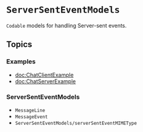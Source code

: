 # ``ServerSentEventModels``

`Codable` models for handling Server-sent events.

## Topics

### Examples

- <doc:ChatClientExample>
- <doc:ChatServerExample>

### ServerSentEventModels

- ``MessageLine``
- ``MessageEvent``
- ``ServerSentEventModels/serverSentEventMIMEType``
